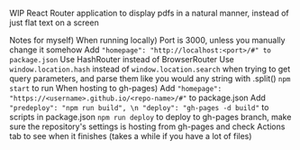 WIP React Router application to display pdfs in a natural manner, instead of just flat text on a screen

Notes for myself)
    When running locally)
        Port is 3000, unless you manually change it somehow
        Add ```"homepage": "http://localhost:<port>/#" to package.json```
        Use HashRouter instead of BrowserRouter 
        Use ```window.location.hash``` instead of ```window.location.search``` when trying to get query parameters, and parse them like you would any string with .split()
        ```npm start``` to run 
    When hosting to gh-pages)
        Add ```"homepage": "https://<username>.github.io/<repo-name>/#"``` to package.json
        Add ```"predeploy": "npm run build", \n "deploy": "gh-pages -d build"``` to scripts in package.json
        ```npm run deploy``` to deploy to gh-pages branch, make sure the repository's settings is hosting from gh-pages and check Actions tab to see when it finishes (takes a while if you have a lot of files)
